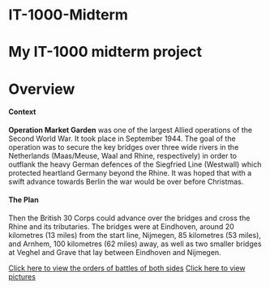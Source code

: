 # IT-1000-Midterm
# My IT-1000 midterm project
<!DOCTYPE html>
<html>
  <head>
    <title>Operation Market Garden</title>
  </head>
  <body>
    <h1>Overview</h1>
      <h4>Context</h4>
        <p><b>Operation Market Garden</b> was one of the largest Allied operations of the Second World War. It took place in September 1944. The goal of the operation was to secure the key bridges over three wide rivers in the Netherlands (Maas/Meuse, Waal and Rhine, respectively) in order to outflank the heavy German defences of the Siegfried Line (Westwall) which protected heartland Germany beyond the Rhine. It was hoped that with a swift advance towards Berlin the war would be over before Christmas.</p>
      <h4>The Plan</h4>
        <p>Then the British 30 Corps could advance over the bridges and cross the Rhine and its tributaries. The bridges were at Eindhoven, around 20 kilometres (13 miles) from the start line, Nijmegen, 85 kilometres (53 miles), and Arnhem, 100 kilometres (62 miles) away, as well as two smaller bridges at Veghel and Grave that lay between Eindhoven and Nijmegen.</p>
    <a href="./ORBAT.html">Click here to view the orders of battles of both sides</a>
    <a href="./pictures.html">Click here to view pictures</a>
    </body>
    </html>